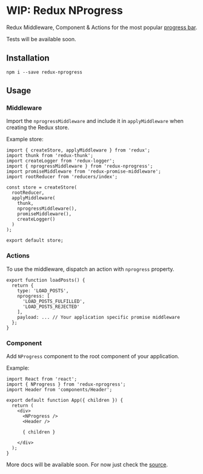 # WIP: Redux NProgress

Redux Middleware, Component & Actions for the most popular [progress bar](https://github.com/rstacruz/nprogress).

Tests will be available soon.


## Installation

`npm i --save redux-nprogress`


## Usage

### Middleware

Import the `nprogressMiddleware` and include it in `applyMiddleware` when creating the Redux store.

Example store:

```
import { createStore, applyMiddleware } from 'redux';
import thunk from 'redux-thunk';
import createLogger from 'redux-logger';
import { nprogressMiddleware } from 'redux-nprogress';
import promiseMiddleware from 'redux-promise-middleware';
import rootReducer from 'reducers/index';

const store = createStore(
  rootReducer,
  applyMiddleware(
    thunk,
    nprogressMiddleware(),
    promiseMiddleware(),
    createLogger()
  )
);

export default store;
```


### Actions

To use the middleware, dispatch an action with `nprogress` property.

```
export function loadPosts() {
  return {
    type: 'LOAD_POSTS',
    nprogress: [
      'LOAD_POSTS_FULFILLED',
      'LOAD_POSTS_REJECTED'
    ],
    payload: ... // Your application specific promise middleware
  };
}
```


### Component

Add `NProgress` component to the root component of your application.

Example:

```
import React from 'react';
import { NProgress } from 'redux-nprogress';
import Header from 'components/Header';

export default function App({ children }) {
  return (
    <div>
      <NProgress />
      <Header />

      { children }

    </div>
  );
}
```

More docs will be available soon.
For now just check the [source](https://github.com/jaredt67/redux-nprogress/tree/master/src).
